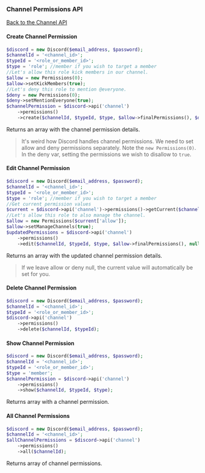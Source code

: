 ### Channel Permissions API
[Back to the Channel API](../Channel.md)

#### Create Channel Permission

```php
$discord = new Discord($email_address, $password);
$channelId = '<channel_id>';
$typeId = '<role_or_member_id>';
$type = 'role'; //member if you wish to target a member
//Let's allow this role kick members in our channel.
$allow = new Permissions(0);
$allow->setKickMembers(true);
//Let's deny this role to mention @everyone.
$deny = new Permissions(0);
$deny->setMentionEveryone(true);
$channelPermission = $discord->api('channel')
    ->permissions()
    ->create($channelId, $typeId, $type, $allow->finalPermissions(), $deny->finalPermissions());
```

Returns an array with the channel permission details.

> It's weird how Discord handles channel permissions. We need to set allow and deny permissions separately.
> Note the `new Permissions(0)`.
> In the deny var, setting the permissions we wish to disallow to `true`.

#### Edit Channel Permission

```php
$discord = new Discord($email_address, $password);
$channelId = '<channel_id>';
$typeId = '<role_or_member_id>';
$type = 'role'; //member if you wish to target a member
//Get current permission values
$current = $discord->api('channel')->permissions()->getCurrent($channelId, $typeId, $type);
//Let's allow this role to also manage the channel.
$allow = new Permissions($current['allow']);
$allow->setManageChannels(true);
$updatedPermissions = $discord->api('channel')
    ->permissions()
    ->edit($channelId, $typeId, $type, $allow->finalPermissions(), null);
```

Returns an array with the updated channel permission details.

> If we leave allow or deny null, the current value will automatically be set for you.

#### Delete Channel Permission

```php
$discord = new Discord($email_address, $password);
$channelId = '<channel_id>';
$typeId = '<role_or_member_id>';
$discord->api('channel')
    ->permissions()
    ->delete($channelId, $typeId);
```

#### Show Channel Permission

```php
$discord = new Discord($email_address, $password);
$channelId = '<channel_id>';
$typeId = '<role_or_member_id>';
$type = 'member';
$channelPermission = $discord->api('channel')
    ->permissions()
    ->show($channelId, $typeId, $type);
```

Returns array with a channel permission.

#### All Channel Permissions

```php
$discord = new Discord($email_address, $password);
$channelId = '<channel_id>';
$allChannelPermissions = $discord->api('channel')
    ->permissions()
    ->all($channelId);
```

Returns array of channel permissions.